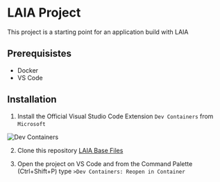 # LAIA Project

This project is a starting point for an application build with LAIA

## Prerequisistes

* Docker
* VS Code

## Installation

1. Install the Official Visual Studio Code Extension `Dev Containers` from `Microsoft`
<img src="https://code.visualstudio.com/assets/docs/devcontainers/tutorial/dev-containers-extension.png" alt="Dev Containers" style="max-width: 400px;">

2. Clone this repository [LAIA Base Files](https://github.com/albieta/laia_base_files) 

3. Open the project on VS Code and from the Command Palette (Ctrl+Shift+P) type `>Dev Containers: Reopen in Container`
